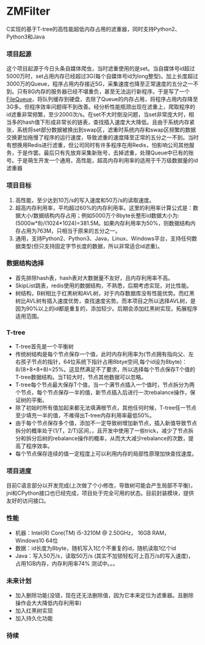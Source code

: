 # ZMFilter
C实现的基于T-tree的高性能超低内存占用的滤重器，同时支持Python2、Python3和Java
### 项目起源
这个项目起源于今日头条自媒体爬虫，当时滤重使用的是set。当自媒体号id超过5000万时，set占用内存已经超过3G(每个自媒体号id为long整型)。加上长度超过3000万的Queue，程序占用内存接近5G，采集速度也降至正常速度的五分之一不到。只有8G内存的服务器已经不堪重负，甚至无法运行新程序。于是写了一个[FileQueue](https://github.com/ZMcursor/pythonFileQueue)，将队列缓存到硬盘，去除了Queue的内存占用，将程序占用内存降至3G多。但程序效率问题得不到改善。经分析性能瓶颈出现在滤重上，爬取程序的id滤重非常频繁，至少2000次/s。在set不大时倒没问题，当set非常庞大时，相当多的hash值下形成非常长的链表，查找插入速度大大降低。且由于系统内存紧张，系统将set部分数据被换出到swap区，滤重时系统内存和swap区频繁的数据交换更加拖慢了程序的运行速度，导致滤重的速度降至正常的五分之一不到。当时有想换用Redis进行滤重，但公司同时有许多程序在用Redis，怕影响公司其他服务，于是作罢。最后只有先放弃采集新账号，去掉滤重，处理Queue中已有的账号。于是萌生开发一个通用，高性能，超高内存利用率的适用于千万级数据量的id滤重器
### 项目目标
1. 高性能，至少达到10万/s的写入速度和50万/s的读取速度。
2. 超高内存利用率，平均超过60%的内存利用率。这里的利用率计算公式是：数据大小/数据结构内存占用；例如5000万个8byte长整形id数据大小为:(5000w\*8)/(1024\*1024)=381.5M。如果内存利用率为50%，则数据结构内存占用为763M，只相当于原来的五分之一。
3. 通用，支持Python2、Python3、Java，Linux、Windows平台，支持任何数据类型(但只支持固定字节长度的数据，所以非常适合id滤重)。
### 数据结构选择
- 首先排除hash表，hash表对大数据量不友好，且内存利用率不高。
- SkipList跳表，redis使用的数据结构，不熟悉，后期考虑实现，对比性能。
- 树结构，B树相比于红黑树和AVL树，对于内存数据库没有性能优势。而红黑树比AVL树有插入速度优势，查找速度劣势。而本项目之所以选择AVL树，是因为90%以上的id都是重复的，添加较少。后期会添加红黑树实现，拓展程序适用范围。
### T-tree
- T-tree首先是一个平衡树
- 传统树结构是每个节点保存一个值，此时内存利用率为(节点拥有指向父、左右孩子节点的指针，64位系统下指针占用8btye空间,每个id设为8byte)：8/(8+8+8+8)=25%。这显然满足不了要求，所以选择每个节点保存T个值的T-tree数据结构。当T较大时，节点其他数据可以忽略。
- T-tree每个节点最大保存T个值，当一个满节点插入一个值时，节点拆分为两个节点，每个节点保存一半的值，新节点插入后进行一次rebalance操作，保证树的平衡。
- 除了初始时所有值加起来都无法填满根节点，其他任何时候，T-tree任一节点至少填充一半的值，不难得出T-tree内存利用率最低50%。
- 由于每个节点保存多个值，添加不一定导致树增加新节点，插入新值导致节点拆分的概率处于(1/T，2/T)区间，，且开发中使用了一些trick，减少了节点拆分和拆分后树的rebalance操作的概率，从而大大减少rebalance的次数，提高了程序效率。
- 每个节点保存连续的值一定程度上可以利用内存的局部性原理加快查找速度。
### 项目进度
目前C语言部分以开发完成(上次做了个小修改，导致树可能会产生局部不平衡)，jni和CPython接口也已经完成，项目处于完全可用的状态。目前封装模块，提供友好的访问接口。
### 性能
- 机器：Intel(R) Core(TM) i5-3210M @ 2.50GHz， 16GB RAM， Windows10 64位
- 数据：id长度为8byte，随机写入1亿个不重复的id，随机读取1亿个id
- Java：写入50万/s，读取50万/s (其实不加锁轻松可上百万/s的写入速度)，占用1GB内存，内存利用率74%
测试中。。。
### 未来计划
- 加入删除功能(没错，现在还无法删除值，因为它本来定位为滤重器。且删除操作会大大降低内存利用率)
- 加入红黑树实现
- 加入持久化功能
### 待续
